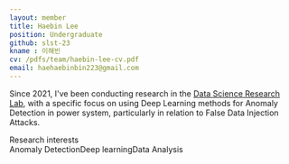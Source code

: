 ```yaml
---
layout: member
title: Haebin Lee
position: Undergraduate
github: slst-23
kname : 이해빈
cv: /pdfs/team/haebin-lee-cv.pdf
email: haehaebinbin223@gmail.com
---
```



Since 2021, I've been conducting research in the [Data Science Research Lab](https://www.datasciencelabs.org/), with a specific focus on using Deep Learning methods for Anomaly Detection in power system, particularly in relation to False Data Injection Attacks.


<div class="head">Research interests</div>
<span class="badge badge-info">Anomaly Detection</span><span class="badge badge-danger">Deep learning</span><span class="badge badge-info">Data Analysis</span>